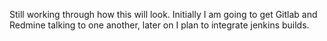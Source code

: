 Still working through how this will look. Initially I am going to get Gitlab and Redmine talking to one another, later on I plan to integrate jenkins builds. 
